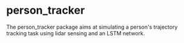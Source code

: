 # person_tracker

The person_tracker package aims at simulating a person's trajectory tracking task using lidar sensing and an LSTM network.